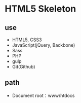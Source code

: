 # HTML5 Skeleton

## use
* HTML5, CSS3
* JavaScript(jQuery, Backbone)
* Sass
* PHP
* gulp
* Git(Github)


## path
* Document root：www/htdocs
